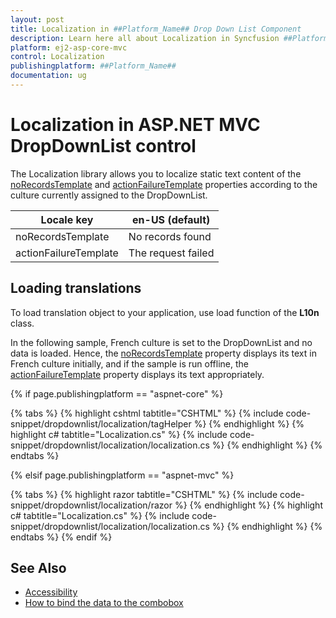 ```yaml
---
layout: post
title: Localization in ##Platform_Name## Drop Down List Component
description: Learn here all about Localization in Syncfusion ##Platform_Name## Drop Down List component and more.
platform: ej2-asp-core-mvc
control: Localization
publishingplatform: ##Platform_Name##
documentation: ug
---
```


# Localization in ASP.NET MVC DropDownList control

The Localization library allows you to localize static text content of the [noRecordsTemplate](https://help.syncfusion.com/cr/cref_files/aspnetcore-js2/Syncfusion.EJ2~Syncfusion.EJ2.DropDowns.DropDownListBuilder~NoRecordsTemplate.html) and [actionFailureTemplate](https://help.syncfusion.com/cr/cref_files/aspnetcore-js2/Syncfusion.EJ2~Syncfusion.EJ2.DropDowns.DropDownListBuilder~ActionFailureTemplate.html) properties according to the culture currently assigned to the DropDownList.

| Locale key | en-US (default) |
|------------|-----------------|
| noRecordsTemplate |  No records found
| actionFailureTemplate | The request failed

## Loading translations

To load translation object to your application, use load function of the **L10n** class.

In the following sample, French culture is set to the DropDownList and no data is loaded. Hence, the [noRecordsTemplate](https://help.syncfusion.com/cr/cref_files/aspnetcore-js2/Syncfusion.EJ2~Syncfusion.EJ2.DropDowns.DropDownListBuilder~NoRecordsTemplate.html) property displays its text in French culture initially, and if the sample is run offline, the [actionFailureTemplate](https://help.syncfusion.com/cr/cref_files/aspnetcore-js2/Syncfusion.EJ2~Syncfusion.EJ2.DropDowns.DropDownListBuilder~ActionFailureTemplate.html) property displays its text appropriately.

{% if page.publishingplatform == "aspnet-core" %}

{% tabs %}
{% highlight cshtml tabtitle="CSHTML" %}
{% include code-snippet/dropdownlist/localization/tagHelper %}
{% endhighlight %}
{% highlight c# tabtitle="Localization.cs" %}
{% include code-snippet/dropdownlist/localization/localization.cs %}
{% endhighlight %}
{% endtabs %}

{% elsif page.publishingplatform == "aspnet-mvc" %}

{% tabs %}
{% highlight razor tabtitle="CSHTML" %}
{% include code-snippet/dropdownlist/localization/razor %}
{% endhighlight %}
{% highlight c# tabtitle="Localization.cs" %}
{% include code-snippet/dropdownlist/localization/localization.cs %}
{% endhighlight %}
{% endtabs %}
{% endif %}



## See Also

* [Accessibility](./accessibility/)
* [How to bind the data to the combobox](./data-binding/)